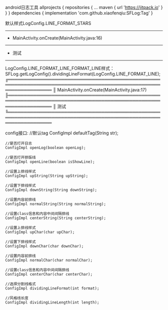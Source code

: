 android日志工具
allprojects {
    repositories {
	    ...
	maven { url 'https://jitpack.io' }
	}
}
dependencies {
    implementation 'com.github.xiaofenqiu:SFLog:Tag'
}


默认样式LogConfig.LINE_FORMAT_STARS
 ******************************************************************************************************************
 * MainActivity.onCreate(MainActivity.java:16)
 ******************************************************************************************************************
 * 测试
 ******************************************************************************************************************

LogConfig.LINE_FORMAT_LINE_FORMAT_LINE样式：SFLog.getLogConfig().dividingLineFormat(LogConfig.LINE_FORMAT_LINE);
╔══════════════════════════════════════════════════════════════════════════════════════════════════════════════════
║ MainActivity.onCreate(MainActivity.java:17)
╟══════════════════════════════════════════════════════════════════════════════════════════════════════════════════
║ 测试
╚══════════════════════════════════════════════════════════════════════════════════════════════════════════════════

config接口:
    //默认tag
    ConfigImpl defaultTag(String str);

    //是否打开日志
    ConfigImpl openLog(boolean openLog);

    //是否打开排版线
    ConfigImpl openLine(boolean isShowLine);

    //设置上排线样式
    ConfigImpl upString(String upString);

    //设置下排线样式
    ConfigImpl downString(String downString);

    //设置内容前排线
    ConfigImpl normalString(String normalString);

    //设置class信息和内容中间间隔排线
    ConfigImpl centerString(String centerString);

    //设置上排线样式
    ConfigImpl upChar(char upChar);

    //设置下排线样式
    ConfigImpl downChar(char downChar);

    //设置内容前排线
    ConfigImpl normalChar(char normalChar);

    //设置class信息和内容中间间隔排线
    ConfigImpl centerChar(char centerChar);

    //选择分割线格式
    ConfigImpl dividingLineFormat(int format);

    //风格线长度
    ConfigImpl dividingLineLength(int length);



